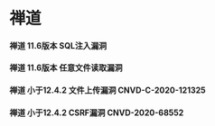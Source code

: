 # 禅道

#### 禅道 11.6版本 SQL注入漏洞

#### 禅道 11.6版本 任意文件读取漏洞

#### 禅道 小于12.4.2 文件上传漏洞 CNVD-C-2020-121325

#### 禅道 小于12.4.2 CSRF漏洞 CNVD-2020-68552

